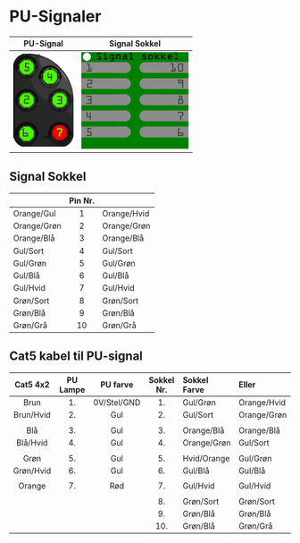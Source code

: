 # PU-Signaler

|PU-Signal|Signal Sokkel|
|:---:|:---:|
|![PU](./Images/pu.png)|![](./Images/SignalSokkel.png)|

## Signal Sokkel

||Pin Nr.||
|:---|:---:|:---|
|Orange/Gul|1|Orange/Hvid|
|Orange/Grøn|2|Orange/Grøn|
|Orange/Blå|3|Orange/Blå|
|Gul/Sort|4|Gul/Sort|
|Gul/Grøn|5|Gul/Grøn|
|Gul/Blå|6|Gul/Blå|
|Gul/Hvid|7|Gul/Hvid|
|Grøn/Sort|8|Grøn/Sort|
|Grøn/Blå|9|Grøn/Blå|
|Grøn/Grå|10|Grøn/Grå|

## Cat5 kabel til PU-signal

|Cat5 4x2|PU Lampe|PU farve|Sokkel Nr.|Sokkel  Farve|Eller|
|:---:|:---:|:---:|:---:|:---|:---|
|Brun|1.| 0V/Stel/GND|1.| Gul/Grøn|Orange/Hvid|
|Brun/Hvid|2.|Gul|2.|Gul/Sort|Orange/Grøn|
|||||||
|Blå|3.|Gul|3.|Orange/Blå|Orange/Blå|
|Blå/Hvid|4.|Gul|4.|Orange/Grøn|Gul/Sort|
|||||||
|Grøn|5.|Gul|5.|Hvid/Orange|Gul/Grøn|
|Grøn/Hvid|6.|Gul|6.|Gul/Blå|Gul/Blå|
|||||||
|Orange|7.|Rød|7.|Gul/Hvid|Gul/Hvid|
|||||||
||||8.|Grøn/Sort|Grøn/Sort|
||||9.|Grøn/Blå|Grøn/Blå|
||||10.|Grøn/Blå|Grøn/Grå|
